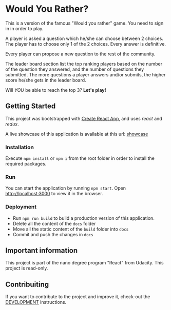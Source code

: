 # Would You Rather?

This is a version of the famous "Would you rather" game. You need to sign in in order to play.

A player is asked a question which he/she can choose between 2 choices. The player has to choose only 1 of the 2 choices. Every answer is definitive.

Every player can propose a new question to the rest of the community.

The leader board section list the top ranking players based on the number of the question they answered, and the number of questions they submitted.
The more questions a player answers and/or submits, the higher score he/she gets in the leader board.

Will _YOU_ be able to reach the top 3? **Let's play!**

## Getting Started

This project was bootstrapped with [Create React App](https://github.com/facebook/create-react-app), and uses *react* and *redux*.

A live showcase of this application is available at this url: [showcase](https://AlainD-.github.io/would-you-rather/)

### Installation

Execute `npm install` or `npm i` from the root folder in order to install the required packages.

### Run

You can start the application by running `npm start`.
Open [http://localhost:3000](http://localhost:3000) to view it in the browser.

### Deployment

* Run `npm run build` to build a production version of this application.
* Delete all the content of the `docs` folder
* Move all the static content of the `build` folder into `docs`
* Commit and push the changes in `docs`

## Important information

This project is part of the nano degree program "React" from Udacity. This project is read-only.

## Contribuiting

If you want to contribute to the project and improve it, check-out the [DEVELOPMENT](DEVELOPMENT.md) instructions.
